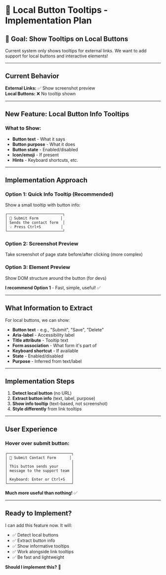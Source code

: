 # 🔘 Local Button Tooltips - Implementation Plan

## 🎯 Goal: Show Tooltips on Local Buttons

Current system only shows tooltips for external links. We want to add support for local buttons and interactive elements!

---

## Current Behavior

**External Links:** ✅ Show screenshot preview  
**Local Buttons:** ❌ No tooltip shown

---

## New Feature: Local Button Info Tooltips

### What to Show:
- **Button text** - What it says
- **Button purpose** - What it does  
- **Button state** - Enabled/disabled
- **Icon/emoji** - If present
- **Hints** - Keyboard shortcuts, etc.

---

## Implementation Approach

### Option 1: Quick Info Tooltip (Recommended)
Show a small tooltip with button info:
```
┌─────────────────────────┐
│ 🔘 Submit Form          │
│ Sends the contact form  │
│ 💡 Press Ctrl+S         │
└─────────────────────────┘
```

### Option 2: Screenshot Preview
Take screenshot of page state before/after clicking (more complex)

### Option 3: Element Preview
Show DOM structure around the button (for devs)

**I recommend Option 1** - Fast, simple, useful! ✅

---

## What Information to Extract

For local buttons, we can show:
- **Button text** - e.g., "Submit", "Save", "Delete"
- **Aria-label** - Accessibility label
- **Title attribute** - Tooltip text
- **Form association** - What form it's part of
- **Keyboard shortcut** - If available
- **State** - Enabled/disabled
- **Purpose** - Inferred from text/label

---

## Implementation Steps

1. **Detect local button** (no URL)
2. **Extract button info** (text, label, purpose)
3. **Show info tooltip** (text-based, not screenshot)
4. **Style differently** from link tooltips

---

## User Experience

### Hover over submit button:
```
┌─────────────────────────────┐
│ 🔘 Submit Contact Form      │
│                             │
│ This button sends your      │
│ message to the support team │
│                             │
│ Keyboard: Enter or Ctrl+S   │
└─────────────────────────────┘
```

**Much more useful than nothing!** ✅

---

## Ready to Implement?

I can add this feature now. It will:
- ✅ Detect local buttons
- ✅ Extract button info
- ✅ Show informative tooltips
- ✅ Work alongside link tooltips
- ✅ Be fast and lightweight

**Should I implement this?** 🚀

